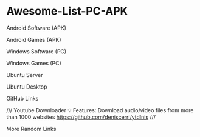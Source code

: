 # Awesome-List-PC-APK

Android Software (APK)


Android Games (APK)

Windows Software (PC)

Windows Games (PC)

Ubuntu Server 

Ubuntu Desktop

GitHub Links

///
Youtube Downloader
  💡 Features:
Download audio/video files from more than 1000 websites
  https://github.com/deniscerri/ytdlnis
///

More Random Links




